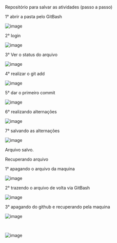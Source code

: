 Repositório para salvar as atividades (passo a passo)

1° abrir a pasta pelo GitBash

![image](https://github.com/Kinho337/Paan-Marcos-Michel-e-Pedro/assets/150250683/ac3a145a-883b-45ca-9bc4-e95480b5925a)



2° login 

![image](https://github.com/Kinho337/Paan-Marcos-Michel-e-Pedro/assets/150250683/b570ad46-deb3-4f65-b8d8-86d568c3efea)


3° Ver o status do arquivo

![image](https://github.com/Kinho337/Paan-Marcos-Michel-e-Pedro/assets/150250683/81401467-e8e7-4e2f-951d-92ffb08360ab)


4° realizar o git add

![image](https://github.com/Kinho337/Paan-Marcos-Michel-e-Pedro/assets/150250683/15f12304-b99d-4535-8b41-191f6d4c25d3)


5° dar o primeiro commit

![image](https://github.com/Kinho337/Paan-Marcos-Michel-e-Pedro/assets/150250683/74f5bd92-d084-435f-80f4-b8ccf522e336)


6° realizando alternações

![image](https://github.com/Kinho337/Paan-Marcos-Michel-e-Pedro/assets/150250683/68b1fab8-5b9a-430f-a77a-ae46526ed0c0)


7° salvando as alternações

![image](https://github.com/Kinho337/Paan-Marcos-Michel-e-Pedro/assets/150250683/bba31471-b519-4714-b653-6f4adc411dbb)


Arquivo salvo.

Recuperando arquivo 


1° apagando o arquivo da maquina

![image](https://github.com/Kinho337/Paan-Marcos-Michel-e-Pedro/assets/150250683/e99070d3-b0cd-4293-98be-d3cf00462a0f)


2° trazendo o arquivo de volta via GitBash

![image](https://github.com/Kinho337/Paan-Marcos-Michel-e-Pedro/assets/150250683/66bc452a-25b7-422b-9490-1f4545372e38)


3° apagando do github e recuperando pela maquina

![image](https://github.com/Kinho337/Atividade-PAM/assets/150250683/14337a1c-ecd3-48ac-becf-f71195e0f4b4)

<br>

![image](https://github.com/Kinho337/Atividade-PAM/assets/150250683/515a3152-d161-4fbe-8a34-d632e71f332a)






